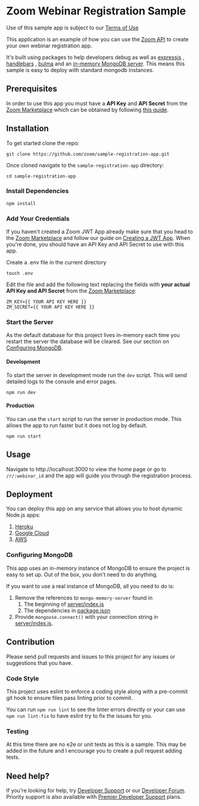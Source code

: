 # Zoom Webinar Registration Sample

Use of this sample app is subject to our [Terms of Use](https://zoom.us/docs/en-us/zoom_api_license_and_tou.html)

This application is an example of how you can use
the [Zoom API](https://marketplace.zoom.us/docs/api-reference/zoom-api)
to create your own webinar registration app.

It's built using packages to help developers debug as well as [expressjs](https://expressjs.com/)
, [handlebars](https://handlebarsjs.com/)
, [bulma](https://bulma.io/) and an [in-memory MongoDB server](https://github.com/nodkz/mongodb-memory-server). This
means this sample is easy to deploy with standard mongodb instances.

## Prerequisites

In order to use this app you must have a **API Key** and **API Secret** from
the [Zoom Marketplace](https://marketplace.zoom.us/) which can be obtained by
following [this guide](https://marketplace.zoom.us/docs/api-reference/using-zoom-apis#using-jwt).

## Installation

To get started clone the repo:

```shell
git clone https://github.com/zoom/sample-registration-app.git
```

Once cloned navigate to the `sample-registration-app` directory:

```
cd sample-registration-app
```

### Install Dependencies

```
npm install
```

### Add Your Credentials
If you haven't created a Zoom JWT App already make sure that you head to the [Zoom Marketplace](https://marketplace.zoom.us) and follow our guide on [Creating a JWT App](https://marketplace.zoom.us/docs/guides/auth/jwt/). When you're done, you should have an API Key and API Secret to use with this app.

Create a .env file in the current directory

```shell
touch .env
```

Edit the file and add the following text replacing the fields with **your actual API Key and API Secret** from
the [Zoom Marketplace](https://marketplace.zoom.us/):

```text
ZM_KEY={{ YOUR API KEY HERE }}
ZM_SECRET={{ YOUR API KEY HERE }}
```

### Start the Server

As the default database for this project lives in-memory each time you restart the server the database will be cleared. See our section on 
[Configuring MongoDB](#configuring-mongodb).

#### Development
To start the server in development mode run the `dev` script. This will send detailed logs to the console and error
pages.

```shell
npm run dev
```

#### Production

You can use the `start` script to run the server in production mode. This allows the app to run faster but it does not
log by default.

```shell
npm run start
```

## Usage

Navigate to http://localhost:3000 to view the home page or go to `/r/:webinar_id` and the app will guide you through the
registration process.

## Deployment

You can deploy this app on any service that allows you to host dynamic Node.js apps:

1. [Heroku](https://devcenter.heroku.com/articles/deploying-nodejs)
2. [Google Cloud](https://cloud.google.com/run/docs/quickstarts/build-and-deploy/nodejs)
3. [AWS](https://aws.amazon.com/getting-started/hands-on/deploy-nodejs-web-app/)

### Configuring MongoDB

This app uses an in-memory instance of MongoDB to ensure the project is easy to set up. Out of the box, you don't need to do anything. 

If you want to use a real instance of MongoDB, all you need to do is:

1. Remove the references to `mongo-memory-server` found in
   1. The beginning of [server/index.js](server/index.js) 
   2. The dependencies in [package.json](package.json)
2. Provide `mongoose.connect()` with your connection string in [server/index.js](server/index.js).

## Contribution
Please send pull requests and issues to this project for any issues or suggestions that you have.

### Code Style

This project uses eslint to enforce a coding style along with a pre-commit git hook to ensure files pass linting prior
to commit.

You can run `npm run lint` to see the linter errors directly or your can use `npm run lint-fix` to have eslint try to
fix the issues for you.

### Testing
At this time there are no e2e or unit tests as this is a sample. This may be added in the future and I encourage you to create a pull request adding tests.

## Need help?

If you're looking for help, try [Developer Support](https://devsupport.zoom.us) or
our [Developer Forum](https://devforum.zoom.us). Priority support is also available
with [Premier Developer Support](https://zoom.us/docs/en-us/developer-support-plans.html) plans.

